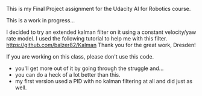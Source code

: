 This is my Final Project assignment for the Udacity AI for Robotics course.

This is a work in progress...

I decided to try an extended kalman filter on it using a constant velocity/yaw rate model.
I used the following tutorial to help me with this filter.  
	https://github.com/balzer82/Kalman
Thank you for the great work, Dresden!

If you are working on this class, please don't use this code.
 - you'll get more out of it by going through the struggle and...
 - you can do a heck of a lot better than this.
 - my first version used a PID with no kalman filtering at all and did just as well.